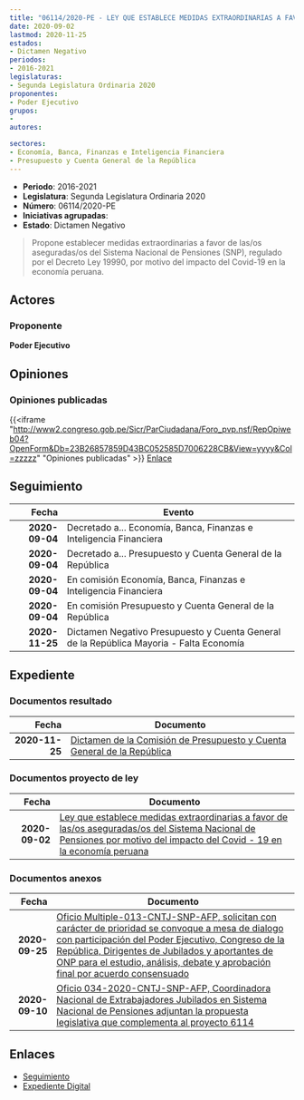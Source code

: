 ```yaml
---
title: "06114/2020-PE - LEY QUE ESTABLECE MEDIDAS EXTRAORDINARIAS A FAVOR DE LAS/OS ASEGURADAS/OS DEL SISTEMA NACIONAL DE PENSIONES POR MOTIVO DEL IMPACTO DEL COVID-19 EN LA ECONOMÍA PERUANA"
date: 2020-09-02
lastmod: 2020-11-25
estados:
- Dictamen Negativo
periodos:
- 2016-2021
legislaturas:
- Segunda Legislatura Ordinaria 2020
proponentes:
- Poder Ejecutivo
grupos:
- 
autores:

sectores:
- Economía, Banca, Finanzas e Inteligencia Financiera
- Presupuesto y Cuenta General de la República
---
```

- **Periodo**: 2016-2021
- **Legislatura**: Segunda Legislatura Ordinaria 2020
- **Número**: 06114/2020-PE
- **Iniciativas agrupadas**: 
- **Estado**: Dictamen Negativo

> Propone establecer medidas extraordinarias a favor de las/os aseguradas/os del Sistema Nacional de Pensiones (SNP), regulado por el Decreto Ley 19990, por motivo del impacto del Covid-19 en la economía peruana.


## Actores

### Proponente

**Poder Ejecutivo**

## Opiniones

### Opiniones publicadas

{{<iframe "http://www2.congreso.gob.pe/Sicr/ParCiudadana/Foro_pvp.nsf/RepOpiweb04?OpenForm&Db=23B26857859D43BC052585D7006228CB&View=yyyy&Col=zzzzz" "Opiniones publicadas" >}}
[Enlace](http://www2.congreso.gob.pe/Sicr/ParCiudadana/Foro_pvp.nsf/RepOpiweb04?OpenForm&Db=23B26857859D43BC052585D7006228CB&View=yyyy&Col=zzzzz)


## Seguimiento

| Fecha | Evento |
|------:|--------|
| **2020-09-04** | Decretado a... Economía, Banca, Finanzas e Inteligencia Financiera |
| **2020-09-04** | Decretado a... Presupuesto y Cuenta General de la República |
| **2020-09-04** | En comisión Economía, Banca, Finanzas e Inteligencia Financiera |
| **2020-09-04** | En comisión Presupuesto y Cuenta General de la República |
| **2020-11-25** | Dictamen Negativo Presupuesto y Cuenta General de la República Mayoria - Falta Economía |

## Expediente

### Documentos resultado

| Fecha | Documento |
|------:|-----------|
| **2020-11-25** | [Dictamen de la Comisión de Presupuesto y Cuenta General de la República](https://leyes.congreso.gob.pe/Documentos/2016_2021/Dictamenes/Proyectos_de_Ley/06114DC17MAY-20201125.pdf) |

### Documentos proyecto de ley

| Fecha | Documento |
|------:|-----------|
| **2020-09-02** | [Ley que establece medidas extraordinarias a favor de las/os aseguradas/os del Sistema Nacional de Pensiones por motivo del impacto del Covid - 19 en la economía peruana](http://www.leyes.congreso.gob.pe/Documentos/2016_2021/Proyectos_de_Ley_y_de_Resoluciones_Legislativas/PL06114-20200902.pdf) |

### Documentos anexos

| Fecha | Documento |
|------:|-----------|
| **2020-09-25** | [Oficio Multiple-013-CNTJ-SNP-AFP, solicitan con carácter de prioridad se convoque a mesa de dialogo con participación del Poder Ejecutivo, Congreso de la República, Dirigentes de Jubilados y aportantes de ONP para el estudio, análisis, debate y aprobación final por acuerdo consensuado](http://www.leyes.congreso.gob.pe/Documentos/2016_2021/Oficios/Otras_Instituciones/OFICIO-MULTIPLE-013-2020-CNTJ-SNP-AFR.pdf) |
| **2020-09-10** | [Oficio 034-2020-CNTJ-SNP-AFP, Coordinadora Nacional de Extrabajadores Jubilados en Sistema Nacional de Pensiones adjuntan la propuesta legislativa que complementa al proyecto 6114](http://www.leyes.congreso.gob.pe/Documentos/2016_2021/Oficios/Otras_Instituciones/OFICIO-034-2020-CNTJ-SNP-AFP.pdf) |

## Enlaces

- [Seguimiento](http://www2.congreso.gob.pe/Sicr/TraDocEstProc/CLProLey2016.nsf/f7fff46988ca05b1052578e100829cc7/2e50bd89149c721a052585d700668f75?OpenDocument)
- [Expediente Digital](http://www2.congreso.gob.pe/Sicr/TraDocEstProc/Expvirt_2011.nsf/visbusqptramdoc1621/06114?opendocument)

